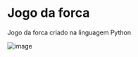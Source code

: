 # Jogo da forca
Jogo da forca criado na linguagem Python

![image](https://user-images.githubusercontent.com/67965680/211147230-d26e0796-af42-4200-98f9-5afcdb74c995.png)

